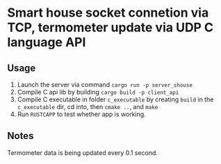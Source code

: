 # Smart house socket connetion via TCP, termometer update via UDP C language API
## Usage
1. Launch the server via command ``cargo run -p server_shouse``
2. Compile C api lib by building `cargo build -p client_api`
3. Compile C executable in folder ``c_executable`` by creating ``build`` in the ``c_executable`` dir, cd into, then ``cmake ..``, and ``make`` 
4. Run ``RUSTCAPP`` to test whether app is working.

## Notes
Termometer data is being updated every 0.1 second.
